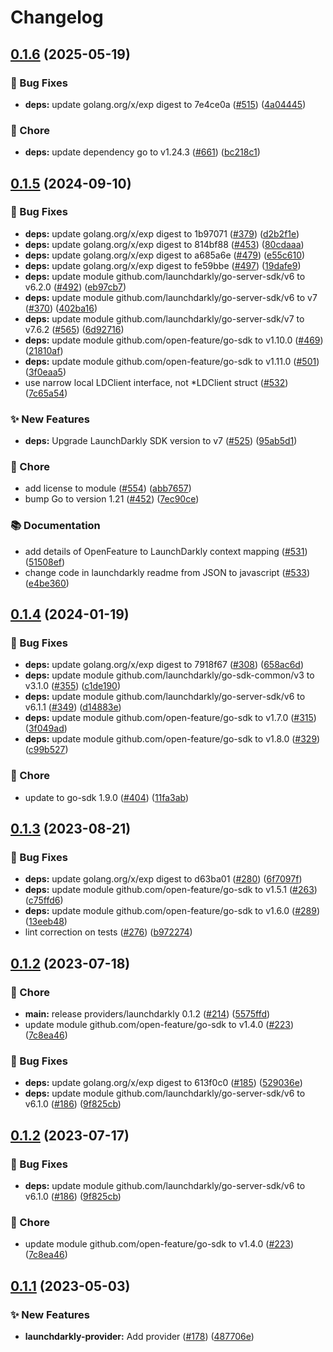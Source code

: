 # Changelog

## [0.1.6](https://github.com/open-feature/go-sdk-contrib/compare/providers/launchdarkly/v0.1.5...providers/launchdarkly/v0.1.6) (2025-05-19)


### 🐛 Bug Fixes

* **deps:** update golang.org/x/exp digest to 7e4ce0a ([#515](https://github.com/open-feature/go-sdk-contrib/issues/515)) ([4a04445](https://github.com/open-feature/go-sdk-contrib/commit/4a04445ee4e327bc0cfe497f0d7bab64697b8b61))


### 🧹 Chore

* **deps:** update dependency go to v1.24.3 ([#661](https://github.com/open-feature/go-sdk-contrib/issues/661)) ([bc218c1](https://github.com/open-feature/go-sdk-contrib/commit/bc218c12116e77af17f19fc773ee458df0d4d4b0))

## [0.1.5](https://github.com/open-feature/go-sdk-contrib/compare/providers/launchdarkly/v0.1.4...providers/launchdarkly/v0.1.5) (2024-09-10)


### 🐛 Bug Fixes

* **deps:** update golang.org/x/exp digest to 1b97071 ([#379](https://github.com/open-feature/go-sdk-contrib/issues/379)) ([d2b2f1e](https://github.com/open-feature/go-sdk-contrib/commit/d2b2f1e19d5d6e9168174dc2d0196453a57ecac1))
* **deps:** update golang.org/x/exp digest to 814bf88 ([#453](https://github.com/open-feature/go-sdk-contrib/issues/453)) ([80cdaaa](https://github.com/open-feature/go-sdk-contrib/commit/80cdaaa9fa5ffa25eee3dd0de98588ad66aa5f2e))
* **deps:** update golang.org/x/exp digest to a685a6e ([#479](https://github.com/open-feature/go-sdk-contrib/issues/479)) ([e55c610](https://github.com/open-feature/go-sdk-contrib/commit/e55c610e419589d9bfc3a90089391cbe615d71c7))
* **deps:** update golang.org/x/exp digest to fe59bbe ([#497](https://github.com/open-feature/go-sdk-contrib/issues/497)) ([19dafe9](https://github.com/open-feature/go-sdk-contrib/commit/19dafe937a0c367a4c2b419b45be27d17d90bce2))
* **deps:** update module github.com/launchdarkly/go-server-sdk/v6 to v6.2.0 ([#492](https://github.com/open-feature/go-sdk-contrib/issues/492)) ([eb97cb7](https://github.com/open-feature/go-sdk-contrib/commit/eb97cb7a31145156d403ae7cf99843908f429040))
* **deps:** update module github.com/launchdarkly/go-server-sdk/v6 to v7 ([#370](https://github.com/open-feature/go-sdk-contrib/issues/370)) ([402ba16](https://github.com/open-feature/go-sdk-contrib/commit/402ba1610fd0d1a734d166da17544495a2c7628f))
* **deps:** update module github.com/launchdarkly/go-server-sdk/v7 to v7.6.2 ([#565](https://github.com/open-feature/go-sdk-contrib/issues/565)) ([6d92716](https://github.com/open-feature/go-sdk-contrib/commit/6d927163c15143419e88c96f7931ebb5ad7b03c7))
* **deps:** update module github.com/open-feature/go-sdk to v1.10.0 ([#469](https://github.com/open-feature/go-sdk-contrib/issues/469)) ([21810af](https://github.com/open-feature/go-sdk-contrib/commit/21810afc33fce9a3940ec9dc59e65f140fcbaa57))
* **deps:** update module github.com/open-feature/go-sdk to v1.11.0 ([#501](https://github.com/open-feature/go-sdk-contrib/issues/501)) ([3f0eaa5](https://github.com/open-feature/go-sdk-contrib/commit/3f0eaa575500baa663dc24dbfc6cf8214565471f))
* use narrow local LDClient interface, not *LDClient struct ([#532](https://github.com/open-feature/go-sdk-contrib/issues/532)) ([7c65a54](https://github.com/open-feature/go-sdk-contrib/commit/7c65a549a301a2be69380f4f0f14d9b6cdf35dda))


### ✨ New Features

* **deps:** Upgrade LaunchDarkly SDK version to v7 ([#525](https://github.com/open-feature/go-sdk-contrib/issues/525)) ([95ab5d1](https://github.com/open-feature/go-sdk-contrib/commit/95ab5d139aab4722873cf54df4d6c1e0948034bd))


### 🧹 Chore

* add license to module ([#554](https://github.com/open-feature/go-sdk-contrib/issues/554)) ([abb7657](https://github.com/open-feature/go-sdk-contrib/commit/abb76571c373582f36837587400104eb754c01b9))
* bump Go to version 1.21 ([#452](https://github.com/open-feature/go-sdk-contrib/issues/452)) ([7ec90ce](https://github.com/open-feature/go-sdk-contrib/commit/7ec90ce4f9b06670187561afd9e342eed4228be1))


### 📚 Documentation

* add details of OpenFeature to LaunchDarkly context mapping ([#531](https://github.com/open-feature/go-sdk-contrib/issues/531)) ([51508ef](https://github.com/open-feature/go-sdk-contrib/commit/51508ef682388ca50981ae02cf844c642dd57842))
* change code in launchdarkly readme from JSON to javascript ([#533](https://github.com/open-feature/go-sdk-contrib/issues/533)) ([e4be360](https://github.com/open-feature/go-sdk-contrib/commit/e4be3605983c4fc10dd8c944b2f790743015af15))

## [0.1.4](https://github.com/open-feature/go-sdk-contrib/compare/providers/launchdarkly/v0.1.3...providers/launchdarkly/v0.1.4) (2024-01-19)


### 🐛 Bug Fixes

* **deps:** update golang.org/x/exp digest to 7918f67 ([#308](https://github.com/open-feature/go-sdk-contrib/issues/308)) ([658ac6d](https://github.com/open-feature/go-sdk-contrib/commit/658ac6dee60ae9b455ead73e63b70b1cfed0444f))
* **deps:** update module github.com/launchdarkly/go-sdk-common/v3 to v3.1.0 ([#355](https://github.com/open-feature/go-sdk-contrib/issues/355)) ([c1de190](https://github.com/open-feature/go-sdk-contrib/commit/c1de190948cb33d9e5fd04a3ffad2e770844d16a))
* **deps:** update module github.com/launchdarkly/go-server-sdk/v6 to v6.1.1 ([#349](https://github.com/open-feature/go-sdk-contrib/issues/349)) ([d14883e](https://github.com/open-feature/go-sdk-contrib/commit/d14883eb37c18a46852cd713e2538151f5d797ec))
* **deps:** update module github.com/open-feature/go-sdk to v1.7.0 ([#315](https://github.com/open-feature/go-sdk-contrib/issues/315)) ([3f049ad](https://github.com/open-feature/go-sdk-contrib/commit/3f049ad34e93c3b9b9d4cf5a2e56f3777eb858e6))
* **deps:** update module github.com/open-feature/go-sdk to v1.8.0 ([#329](https://github.com/open-feature/go-sdk-contrib/issues/329)) ([c99b527](https://github.com/open-feature/go-sdk-contrib/commit/c99b52728bad9dce52bfb78a08ae5f4eea83a397))


### 🧹 Chore

* update to go-sdk 1.9.0 ([#404](https://github.com/open-feature/go-sdk-contrib/issues/404)) ([11fa3ab](https://github.com/open-feature/go-sdk-contrib/commit/11fa3aba065a6dd81caca30e76efc16fb64a25e3))

## [0.1.3](https://github.com/open-feature/go-sdk-contrib/compare/providers/launchdarkly/v0.1.2...providers/launchdarkly/v0.1.3) (2023-08-21)


### 🐛 Bug Fixes

* **deps:** update golang.org/x/exp digest to d63ba01 ([#280](https://github.com/open-feature/go-sdk-contrib/issues/280)) ([6f7097f](https://github.com/open-feature/go-sdk-contrib/commit/6f7097f898029ceafec486d58f99f682423c7b7c))
* **deps:** update module github.com/open-feature/go-sdk to v1.5.1 ([#263](https://github.com/open-feature/go-sdk-contrib/issues/263)) ([c75ffd6](https://github.com/open-feature/go-sdk-contrib/commit/c75ffd6017689a86860dec92c1a1564b6145f0c9))
* **deps:** update module github.com/open-feature/go-sdk to v1.6.0 ([#289](https://github.com/open-feature/go-sdk-contrib/issues/289)) ([13eeb48](https://github.com/open-feature/go-sdk-contrib/commit/13eeb482ee3d69c5fb8100563501c2250b6454f1))
* lint correction on tests ([#276](https://github.com/open-feature/go-sdk-contrib/issues/276)) ([b972274](https://github.com/open-feature/go-sdk-contrib/commit/b972274655638dd09c90b5974a9f8aca0b04ca13))

## [0.1.2](https://github.com/open-feature/go-sdk-contrib/compare/providers/launchdarkly/v0.1.1...providers/launchdarkly/v0.1.2) (2023-07-18)


### 🧹 Chore

* **main:** release providers/launchdarkly 0.1.2 ([#214](https://github.com/open-feature/go-sdk-contrib/issues/214)) ([5575ffd](https://github.com/open-feature/go-sdk-contrib/commit/5575ffdaa99775ebb30fb590f7d3e609c680bced))
* update module github.com/open-feature/go-sdk to v1.4.0 ([#223](https://github.com/open-feature/go-sdk-contrib/issues/223)) ([7c8ea46](https://github.com/open-feature/go-sdk-contrib/commit/7c8ea46e3e094f746dbf6d80ba6a1b606314e8d7))


### 🐛 Bug Fixes

* **deps:** update golang.org/x/exp digest to 613f0c0 ([#185](https://github.com/open-feature/go-sdk-contrib/issues/185)) ([529036e](https://github.com/open-feature/go-sdk-contrib/commit/529036e7168726873844c6e0338459f89e00dc08))
* **deps:** update module github.com/launchdarkly/go-server-sdk/v6 to v6.1.0 ([#186](https://github.com/open-feature/go-sdk-contrib/issues/186)) ([9f825cb](https://github.com/open-feature/go-sdk-contrib/commit/9f825cb7e612f7895322934259b02f2984e661e8))

## [0.1.2](https://github.com/open-feature/go-sdk-contrib/compare/providers/launchdarkly/v0.1.1...providers/launchdarkly/v0.1.2) (2023-07-17)


### 🐛 Bug Fixes

* **deps:** update module github.com/launchdarkly/go-server-sdk/v6 to v6.1.0 ([#186](https://github.com/open-feature/go-sdk-contrib/issues/186)) ([9f825cb](https://github.com/open-feature/go-sdk-contrib/commit/9f825cb7e612f7895322934259b02f2984e661e8))


### 🧹 Chore

* update module github.com/open-feature/go-sdk to v1.4.0 ([#223](https://github.com/open-feature/go-sdk-contrib/issues/223)) ([7c8ea46](https://github.com/open-feature/go-sdk-contrib/commit/7c8ea46e3e094f746dbf6d80ba6a1b606314e8d7))

## [0.1.1](https://github.com/open-feature/go-sdk-contrib/compare/providers/launchdarkly-v0.1.0...providers/launchdarkly/v0.1.1) (2023-05-03)


### ✨ New Features

* **launchdarkly-provider:** Add provider ([#178](https://github.com/open-feature/go-sdk-contrib/issues/178)) ([487706e](https://github.com/open-feature/go-sdk-contrib/commit/487706ec09a85a000edae25abb79b0928262413c))
